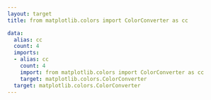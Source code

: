 ```yaml
---
layout: target
title: from matplotlib.colors import ColorConverter as cc

data:
  alias: cc
  count: 4
  imports:
  - alias: cc
    count: 4
    import: from matplotlib.colors import ColorConverter as cc
    target: matplotlib.colors.ColorConverter
  target: matplotlib.colors.ColorConverter
---
```

